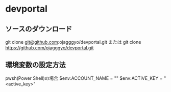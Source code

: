 # devportal

## ソースのダウンロード
git clone git@github.com:ojagggyo/devportal.git
または
git clone https://github.com/ojagggyo/devportal.git




## 環境変数の設定方法
pwsh(Power Shell)の場合
$env:ACCOUNT_NAME = "<username>"
$env:ACTIVE_KEY = "<active_key>"
